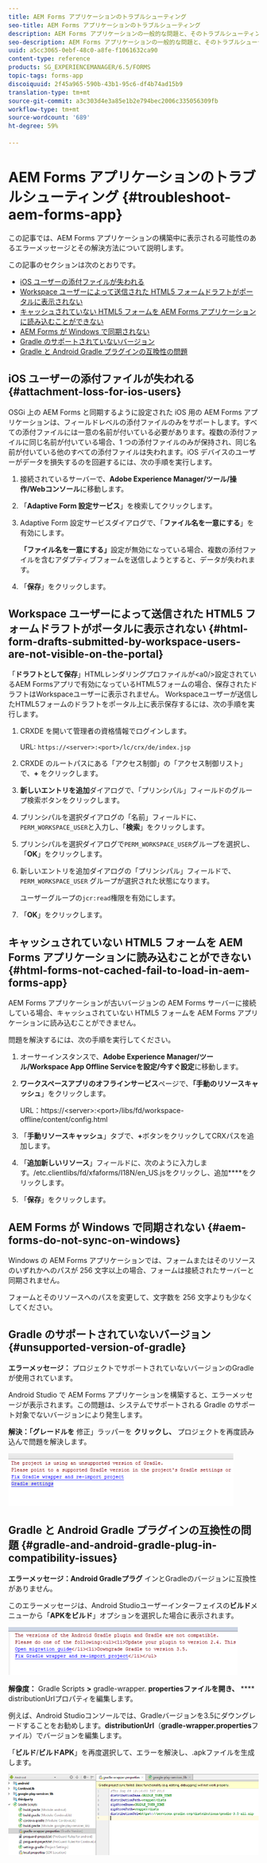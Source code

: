 ```yaml
---
title: AEM Forms アプリケーションのトラブルシューティング
seo-title: AEM Forms アプリケーションのトラブルシューティング
description: AEM Forms アプリケーションの一般的な問題と、そのトラブルシューティングについて説明します。
seo-description: AEM Forms アプリケーションの一般的な問題と、そのトラブルシューティングについて説明します。
uuid: a5cc3065-0ebf-48c0-a8fe-f1061632ca90
content-type: reference
products: SG_EXPERIENCEMANAGER/6.5/FORMS
topic-tags: forms-app
discoiquuid: 2f45a965-590b-43b1-95c6-df4b74ad15b9
translation-type: tm+mt
source-git-commit: a3c303d4e3a85e1b2e794bec2006c335056309fb
workflow-type: tm+mt
source-wordcount: '689'
ht-degree: 59%

---
```



# AEM Forms アプリケーションのトラブルシューティング {#troubleshoot-aem-forms-app}

この記事では、AEM Forms アプリケーションの構築中に表示される可能性のあるエラーメッセージとその解決方法について説明します。

この記事のセクションは次のとおりです。

* [iOS ユーザーの添付ファイルが失われる](/help/forms/using/issues-aem-forms-app.md#attachment-loss-for-ios-users)
* [Workspace ユーザーによって送信された HTML5 フォームドラフトがポータルに表示されない](/help/forms/using/issues-aem-forms-app.md#html-form-drafts-submitted-by-workspace-users-are-not-visible-on-the-portal)
* [キャッシュされていない HTML5 フォームを AEM Forms アプリケーションに読み込むことができない](/help/forms/using/issues-aem-forms-app.md#html-forms-not-cached-fail-to-load-in-aem-forms-app)
* [AEM Forms が Windows で同期されない](/help/forms/using/issues-aem-forms-app.md#aem-forms-do-not-sync-on-windows)
* [Gradle のサポートされていないバージョン](/help/forms/using/issues-aem-forms-app.md#unsupported-version-of-gradle)
* [Gradle と Android Gradle プラグインの互換性の問題](/help/forms/using/issues-aem-forms-app.md#gradle-and-android-gradle-plug-in-compatibility-issues)

## iOS ユーザーの添付ファイルが失われる {#attachment-loss-for-ios-users}

OSGi 上の AEM Forms と同期するように設定された iOS 用の AEM Forms アプリケーションは、フィールドレベルの添付ファイルのみをサポートします。すべての添付ファイルには一意の名前が付いている必要があります。複数の添付ファイルに同じ名前が付いている場合、1 つの添付ファイルのみが保持され、同じ名前が付いている他のすべての添付ファイルは失われます。iOS デバイスのユーザーがデータを損失するのを回避するには、次の手順を実行します。

1. 接続されているサーバーで、**Adobe Experience Manager/ツール/操作/Webコンソール**&#x200B;に移動します。
1. 「**Adaptive Form 設定サービス**」を検索してクリックします。
1. Adaptive Form 設定サービスダイアログで、「**ファイル名を一意にする**」を有効にします。

   **「ファイル名を一意にする」**&#x200B;設定が無効になっている場合、複数の添付ファイルを含むアダプティブフォームを送信しようとすると、データが失われます。

1. 「**保存**」をクリックします。

## Workspace ユーザーによって送信された HTML5 フォームドラフトがポータルに表示されない  {#html-form-drafts-submitted-by-workspace-users-are-not-visible-on-the-portal}

「**ドラフトとして保存**」HTMLレンダリングプロファイルが&lt;a0/>設定されているAEM Formsアプリで有効になっているHTML5フォームの場合、保存されたドラフトはWorkspaceユーザーに表示されません。 Workspaceユーザーが送信したHTML5フォームのドラフトをポータル上に表示保存するには、次の手順を実行します。

1. CRXDE を開いて管理者の資格情報でログインします。

   URL: `https://<server>:<port>/lc/crx/de/index.jsp`

1. CRXDE のルートパスにある「アクセス制御」の「アクセス制御リスト」で、**+** をクリックします。
1. **新しいエントリを追加**&#x200B;ダイアログで、「プリンシパル」フィールドのグループ検索ボタンをクリックします。
1. プリンシパルを選択ダイアログの「名前」フィールドに、`PERM_WORKSPACE_USER`と入力し、「**検索**」をクリックします。
1. プリンシパルを選択ダイアログで`PERM_WORKSPACE_USER`グループを選択し、「**OK**」をクリックします。
1. 新しいエントリを追加ダイアログの「プリンシパル」フィールドで、`PERM_WORKSPACE_USER` グループが選択された状態になります。

   ユーザーグループの`jcr:read`権限を有効にします。

1. 「**OK**」をクリックします。

## キャッシュされていない HTML5 フォームを AEM Forms アプリケーションに読み込むことができない {#html-forms-not-cached-fail-to-load-in-aem-forms-app}

AEM Forms アプリケーションが古いバージョンの AEM Forms サーバーに接続している場合、キャッシュされていない HTML5 フォームを AEM Forms アプリケーションに読み込むことができません。

問題を解決するには、次の手順を実行してください。

1. オーサーインスタンスで、**Adobe Experience Manager/ツール/Workspace App Offline Serviceを設定/今すぐ設定**&#x200B;に移動します。
1. **ワークスペースアプリのオフラインサービス**&#x200B;ページで、**「手動のリソースキャッシュ**」をクリックします。

   URL：https://&lt;server>:&lt;port>/libs/fd/workspace-offline/content/config.html

1. 「**手動リソースキャッシュ**」タブで、**+**&#x200B;ボタンをクリックしてCRXパスを追加します。
1. 「**追加新しいリソース**」フィールドに、次のように入力します。/etc.clientlibs/fd/xfaforms/I18N/en_US.jsをクリックし、追加&#x200B;****&#x200B;をクリックします。
1. 「**保存**」をクリックします。

## AEM Forms が Windows で同期されない  {#aem-forms-do-not-sync-on-windows}

Windows の AEM Forms アプリケーションでは、フォームまたはそのリソースのいずれかへのパスが 256 文字以上の場合、フォームは接続されたサーバーと同期されません。

フォームとそのリソースへのパスを変更して、文字数を 256 文字よりも少なくしてください。

## Gradle のサポートされていないバージョン  {#unsupported-version-of-gradle}

**エラーメッセージ：** プロジェクトでサポートされていないバージョンのGradleが使用されています。

Android Studio で AEM Forms アプリケーションを構築すると、エラーメッセージが表示されます。この問題は、システムでサポートされる Gradle のサポート対象でないバージョンにより発生します。

**解決：「グレードルを** 修正」ラッパーを **クリックし、** プロジェクトを再度読み込んで問題を解決します。

![gradle_unsupported_version](assets/gradle_unsupported_version.png)

## Gradle と Android Gradle プラグインの互換性の問題 {#gradle-and-android-gradle-plug-in-compatibility-issues}

**エラーメッセージ：Android Gradleプラグ** インとGradleのバージョンに互換性がありません。

このエラーメッセージは、Android Studioユーザーインターフェイスの&#x200B;**ビルド**&#x200B;メニューから「**APKをビルド**」オプションを選択した場合に表示されます。

![gradle_plugin_compatibility](assets/gradle_plugin_compatibility.png)

**解像度：** Gradle Scripts **>** gradle-wrapper. **propertiesファイルを開き、**  **** distributionUrlプロパティを編集します。

例えば、Android Studioコンソールでは、Gradleバージョンを3.5にダウングレードすることをお勧めします。**distributionUrl**（**gradle-wrapper.properties**&#x200B;ファイル）でバージョンを編集します。

「**ビルド**/**ビルドAPK**」を再度選択して、エラーを解決し、.apkファイルを生成します。

![gradle_wrapper_properties](assets/gradle_wrapper_properties.png)

